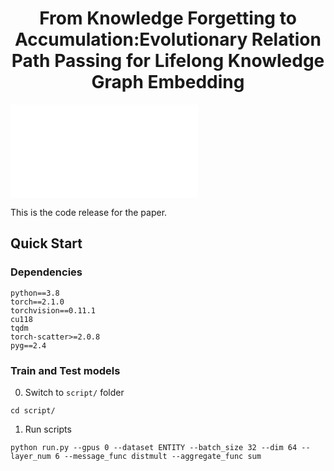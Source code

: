 <div align="center">

# From Knowledge Forgetting to Accumulation:Evolutionary Relation Path Passing for Lifelong Knowledge Graph Embedding #
</div>

![ERPP](images/ERPP_overview.pdf)

This is the code release for the paper.

## Quick Start

### Dependencies

```
python==3.8
torch==2.1.0
torchvision==0.11.1
cu118
tqdm
torch-scatter>=2.0.8
pyg==2.4
```

### Train and Test models

0. Switch to `script/` folder
```
cd script/
``` 

1. Run scripts

```
python run.py --gpus 0 --dataset ENTITY --batch_size 32 --dim 64 --layer_num 6 --message_func distmult --aggregate_func sum
```





